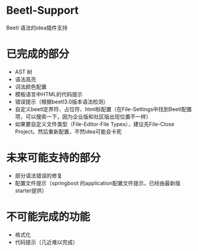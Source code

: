 # Beetl-Support
Beetl 语法的idea插件支持

# 已完成的部分
- AST 树
- 语法高亮
- 词法颜色配置
- 模板语言中HTML的代码提示
- 错误提示（根据beetl3.0版本语法检测）
- 自定义beetl定界符、占位符、html标配置（在File-Settings中找到Beetl配置项，可以搜索一下，因为企业版和社区版出现位置不一样）
- 如果要自定义文件类型（File-Editor-File Types），建议先File-Close Project。然后重新配置，不然idea可能会卡死

# 未来可能支持的部分
- 部分语法错误的修复
- 配置文件提示（springboot 的application配置文件提示，已经由最新版starter提供）

# 不可能完成的功能
- 格式化
- 代码提示（几近难以完成）
